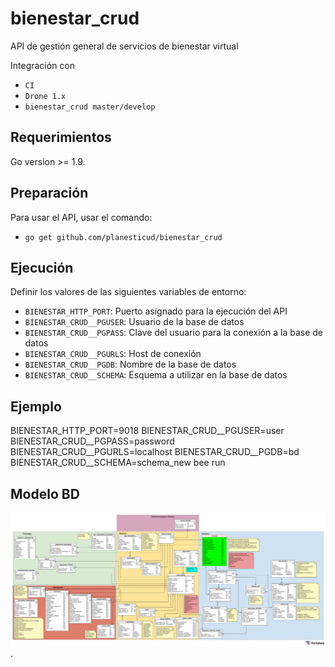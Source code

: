 # bienestar_crud
API de gestión general de servicios de bienestar virtual

Integración con

 - `CI`
 - `Drone 1.x`
 - `bienestar_crud master/develop`

## Requerimientos
Go version >= 1.9.

## Preparación
Para usar el API, usar el comando:

 - `go get github.com/planesticud/bienestar_crud`

## Ejecución
Definir los valores de las siguientes variables de entorno:

 - `BIENESTAR_HTTP_PORT`: Puerto asignado para la ejecución del API
 - `BIENESTAR_CRUD__PGUSER`: Usuario de la base de datos
 - `BIENESTAR_CRUD__PGPASS`: Clave del usuario para la conexión a la base de datos  
 - `BIENESTAR_CRUD__PGURLS`: Host de conexión
 - `BIENESTAR_CRUD__PGDB`: Nombre de la base de datos
 - `BIENESTAR_CRUD__SCHEMA`: Esquema a utilizar en la base de datos

## Ejemplo
BIENESTAR_HTTP_PORT=9018 BIENESTAR_CRUD__PGUSER=user BIENESTAR_CRUD__PGPASS=password BIENESTAR_CRUD__PGURLS=localhost BIENESTAR_CRUD__PGDB=bd BIENESTAR_CRUD__SCHEMA=schema_new bee run

## Modelo BD
![image](https://github.com/planesticud/bienestar_crud/blob/master/modelo_bienestar_crud.png).
